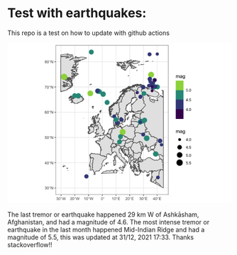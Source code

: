 <!-- README.md is generated from README.Rmd. Please edit that file -->

Test with earthquakes:
======================

This repo is a test on how to update with github actions

![](man/figures/README-unnamed-chunk-2-1.png)

The last tremor or earthquake happened 29 km W of Ashkāsham,
Afghanistan, and had a magnitude of 4.6. The most intense tremor or
earthquake in the last month happened Mid-Indian Ridge and had a
magnitude of 5.5, this was updated at 31/12, 2021 17:33. Thanks
stackoverflow!!
